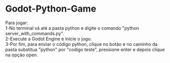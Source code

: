 # Godot-Python-Game
Para jogar:<br/>
1-No terminal vá até a pasta python e digite o comando "python server_with_commands.py".<br/>
2-Execute a Godot Engine e inicie o jogo.<br/>
3-Por fim, para enviar o código python, clique no botão e no caminho da pasta substitua "python" por "codigo teste", pressione enter e depois clique na opção open.
